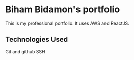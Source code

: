 # Biham Bidamon's portfolio

This is my professional portfolio. It uses AWS and ReactJS.

## Technologies Used
Git and github
SSH

